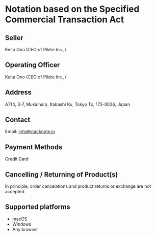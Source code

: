 # Notation based on the Specified Commercial Transaction Act

## Seller

Keita Ono (CEO of Pildre Inc.,)

## Operating Officer

Keita Ono (CEO of Pildre Inc.,)

## Address

A714, 3-7, Mukaihara, Itabashi Ku, Tokyo To, 173-0036, Japan

## Contact

Email: info@stacknote.io

## Payment Methods

Credit Card

## Cancelling / Returning of Product(s)

In principle, order cancelations and product returns or exchange are not accepted.

## Supported platforms

- macOS
- Windows
- Any browser

